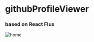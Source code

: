 # githubProfileViewer

### based on React Flux

![home](https://cloud.githubusercontent.com/assets/16857061/18813568/0dd8f0b0-82b3-11e6-97a9-4b03b207cfd7.png)
